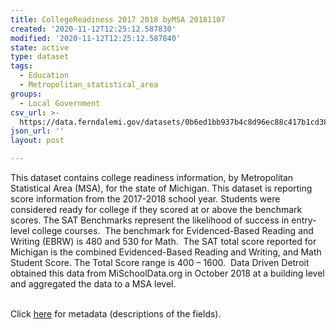```yaml
---
title: CollegeReadiness 2017 2018 byMSA 20181107
created: '2020-11-12T12:25:12.587830'
modified: '2020-11-12T12:25:12.587840'
state: active
type: dataset
tags:
  - Education
  - Metropolitan_statistical_area
groups:
  - Local Government
csv_url: >-
  https://data.ferndalemi.gov/datasets/0b6ed1bb937b4c8d96ec88c417b1cd38_0.csv?outSR=%7B%22latestWkid%22%3A2898%2C%22wkid%22%3A2898%7D
json_url: ''
layout: post

---
```

This dataset contains college readiness information, by Metropolitan Statistical Area (MSA), for the state of Michigan. This dataset is reporting score information from the 2017-2018 school year. Students were considered ready for college if they scored at or above the benchmark scores. The SAT Benchmarks represent the likelihood of success in entry-level college courses.  The benchmark for Evidenced-Based Reading and Writing (EBRW) is 480 and 530 for Math.  The SAT total score reported for Michigan is the combined Evidenced-Based Reading and Writing, and Math Student Score. The Total Score range is 400 – 1600.  Data Driven Detroit obtained this data from MiSchoolData.org in October 2018 at a building level and aggregated the data to a MSA level. <div><br /></div><div>Click <a href='http://www.datadrivendetroit.org/metadata/CollegeReadiness_20172018_byMSA_Metadata_20181108.xlsx' target='_blank'>here</a> for metadata (descriptions of the fields).<br /></div>
